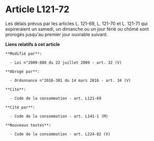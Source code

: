 # Article L121-72

Les délais prévus par les articles L. 121-69, L. 121-70 et L. 121-71 qui expireraient un samedi, un dimanche ou un jour férié
ou chômé sont prorogés jusqu'au premier jour ouvrable suivant.

**Liens relatifs à cet article**

	**Modifié par**:

	  - Loi n°2009-888 du 22 juillet 2009 - art. 32 (V)

	**Abrogé par**:

	  - Ordonnance n°2016-301 du 14 mars 2016 - art. 34 (V)

	**Cite**:

	  - Code de la consommation - art. L121-69

	**Cité par**:

	  - Code de la consommation - art. L141-1 (M)

	**Nouveaux textes**:

	  - Code de la consommation - art. L224-82 (V)
